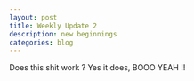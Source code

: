 ```yaml
---
layout: post
title: Weekly Update 2
description: new beginnings
categories: blog 
---
```


Does this shit work ? Yes it does, BOOO YEAH !!
